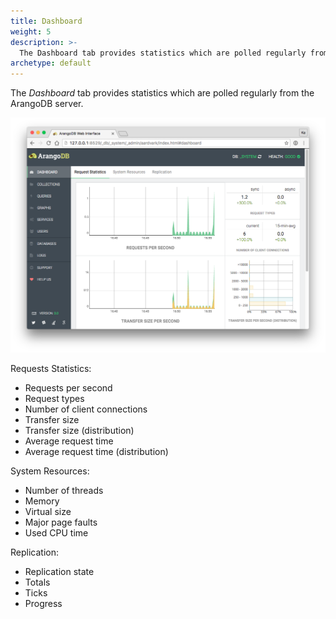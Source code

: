 ```yaml
---
title: Dashboard
weight: 5
description: >-
  The Dashboard tab provides statistics which are polled regularly from the ArangoDB server
archetype: default
---
```

The *Dashboard* tab provides statistics which are polled regularly from the
ArangoDB server.

![Nodes](../../../images/dashboardView.png)

Requests Statistics:

 - Requests per second
 - Request types
 - Number of client connections
 - Transfer size
 - Transfer size (distribution)
 - Average request time
 - Average request time (distribution)

System Resources:

- Number of threads
- Memory
- Virtual size
- Major page faults
- Used CPU time

Replication:

- Replication state
- Totals
- Ticks
- Progress

